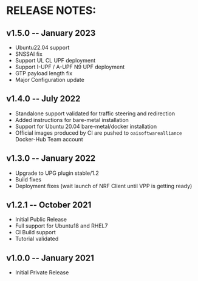 # RELEASE NOTES: #

## v1.5.0 -- January 2023 ##

* Ubuntu22.04 support
* SNSSAI fix
* Support UL CL UPF deployment
* Support I-UPF / A-UPF N9 UPF deployment
* GTP payload length fix
* Major Configuration update

## v1.4.0 -- July 2022 ##

* Standalone support validated for traffic steering and redirection
* Added instructions for bare-metal installation
* Support for Ubuntu 20.04 bare-metal/docker installation
* Official images produced by CI are pushed to `oaisoftwarealliance` Docker-Hub Team account

## v1.3.0 -- January 2022 ##

* Upgrade to UPG plugin stable/1.2
* Build fixes
* Deployment fixes (wait launch of NRF Client until VPP is getting ready)

## v1.2.1 -- October 2021 ##

* Initial Public Release
* Full support for Ubuntu18 and RHEL7
* CI Build support
* Tutorial validated

## v1.0.0 -- January 2021 ##

* Initial Private Release

